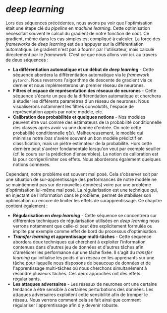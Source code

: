 *deep learning*
=======================

Lors des séquences précédentes, nous avons pu voir que l'optimisation était une étape clé du *pipeline* en *machine learning*. Cette optimisation nécessitait souvent le calcul du gradient de notre fonction de coût. Ce gradient, même dans les cas simples est compliqué à calculer. La force des *frameworks* de *deep learning* est de s'appuyer sur la différentiation automatique. Le gradient n'est pas à fournir par l'utilisateur, mais calculé directement par le *framework*. C'est ce que nous allons voir ici. au travers de deux séquences&nbsp;:

*  **La différentiation automatique et un début de *deep learning*** - Cette séquence abordera la différentiation automatique via le *framework* $\texttt{pytorch}$. Nous reverrons l'algorithme de descente de gradient via ce dernier et nous implémenterons un premier réseau de neurones.
*  **Filtres et espace de représentation des réseaux de neurones** - Cette séquence s'écarte un peu de la différentiation automatique et cherchera à étudier les différents paramètres d'un réseau de neurones. Nous visualiserons notamment les filtres convolutifs, l'espace de représentation appris par notre modèle, etc.
*  **Calibration des probabilités et quelques notions** - Nos modèles peuvent être vus comme des estimateurs de la probabilité conditionnelle des classes après avoir vu une donnée d'entrée. On note cette probabilité conditionnelle $\hat{\eta}(x)$. Malheureusement, le modèle qui minimise notre *loss* s'avère souvent un bon modèle prédictif en classification, mais un piètre estimateur de la probabilité. Hors cette dernière peut s'avérer fondamentale lorsqu'on veut par exemple seuiller (cf. le cours sur la prédiction d'ensembles). La notion de calibration est là pour corriger/limiter ces effets. Nous aborderons également quelques notions connexes.

Cependant, notre problème est souvent mal posé. Cela s'observer soit par une situation de sur-apprentissage (les performances de notre modèle ne se maintiennent pas sur de nouvelles données) voire par une problème d'optimisation lui-même mal posé. La régularisation est une technique qui, en injectant de l'information dans le problème, permet de stabiliser son optimisation ou encore de limiter les effets de surapprentissage. Ce chapitre contient également&nbsp;:

*  **Régularisation en *deep learning*** - Cette séquence se concentrera sur différentes techniques de régularisation utilisées en *deep learning* nous verrons notamment que celle-ci peut être explicitement formulée ou implite par exemple comme effet de bord du processus d'optimisation.
*  ***Transfer learning* et apprentissage multi-tâches** - Cette séquence abordera deux techniques qui cherchent à exploiter l'information contenues dans d'autres jeu de données et d'autres tâches afin d'améliorer les performance sur une tâche fixée. Il s'agit du *transfer learning* qui initialise les poids d'un réseau en les apprenants sur une tâche pour laquelle nous disposons de beaucoup de données et de l'apprentissage multi-tâches où nous cherchons simultanément à résoudre plusieurs tâches. Ces deux approches ont des effets régularisants.
*  **Les attaques adversaires** - Les réseaux de neurones ont une certaine tendance à être sensible à certaines perturbations des données. Les attaques adversaires exploitent cette sensibilité afin de tromper le réseau. Nous verrons comment cela se fait ainsi que comment régulariser l'apprentissage afin d'y devenir robuste.
